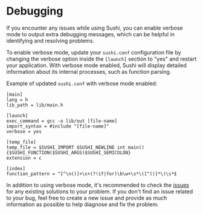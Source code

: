 # Debugging
If you encounter any issues while using Sushi, you can enable verbose mode to output extra debugging messages, which can be helpful in identifying and resolving problems.

To enable verbose mode, update your `sushi.conf` configuration file by changing the verbose option inside the `[launch]` section to "yes" and restart your application. With verbose mode enabled, Sushi will display detailed information about its internal processes, such as function parsing.

Example of updated `sushi.conf` with verbose mode enabled:
```
[main]
lang = h
lib_path = lib/main.h

[launch]
exec_command = gcc -o lib/out [file-name]
import_syntax = #include "[file-name]"
verbose = yes

[temp_file]
temp_file = $SUSHI_IMPORT $SUSHI_NEWLINE int main() {$SUSHI_FUNCTION($SUSHI_ARGS)$SUSHI_SEMICOLON}
extension = c

[index]
function_pattern = ^[^\n()]+\s+(?!if|for)\b\w+\s*\([^()]*\)\s*$
```
In addition to using verbose mode, it's recommended to check the [issues](https://github.com/dev-sushi/sushi/issues) for any existing solutions to your problem. If you don't find an issue related to your bug, feel free to create a new issue and provide as much information as possible to help diagnose and fix the problem.

